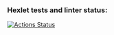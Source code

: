 ### Hexlet tests and linter status:
[![Actions Status](https://github.com/LeatherDeerAU/java-project-61/workflows/hexlet-check/badge.svg)](https://github.com/LeatherDeerAU/java-project-61/actions)